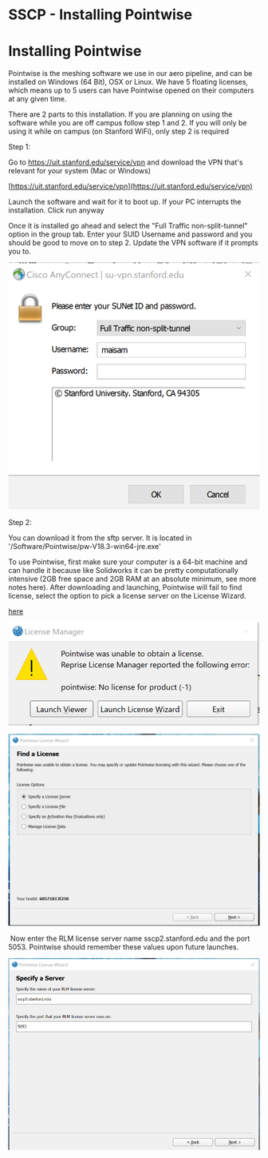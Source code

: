 # SSCP - Installing Pointwise

# Installing Pointwise

Pointwise is the meshing software we use in our aero pipeline, and can be installed on Windows (64 Bit), OSX or Linux. We have 5 floating licenses, which means up to 5 users can have Pointwise opened on their computers at any given time.

There are 2 parts to this installation. If you are planning on using the software while you are off campus follow step 1 and 2. If you will only be using it while on campus (on Stanford WiFi), only step 2 is required

Step 1:

Go to https://uit.stanford.edu/service/vpn and download the VPN that's relevant for your system (Mac or Windows)

[https://uit.stanford.edu/service/vpn](https://uit.stanford.edu/service/vpn)

Launch the software and wait for it to boot up. If your PC interrupts the installation. Click run anyway

Once it is installed go ahead and select the "Full Traffic non-split-tunnel" option in the group tab. Enter your SUID Username and password and you should be good to move on to step 2. Update the VPN software if it prompts you to.

![](../../../assets/image_df8e56b2ec.png)

Step 2:

You can download it from the sftp server. It is located in '/Software/Pointwise/pw-V18.3-win64-jre.exe' 

To use Pointwise, first make sure your computer is a 64-bit machine and can handle it because like Solidworks it can be pretty computationally intensive (2GB free space and 2GB RAM at an absolute minimum, see more notes here). After downloading and launching, Pointwise will fail to find license, select the option to pick a license server on the License Wizard.

[ here](http://www.pointwise.com/support/release-notes-V18R2.html)

![](../../../assets/image_1df6b38b4c.png)

![](../../../assets/image_0895bada73.png)

 Now enter the RLM license server name sscp2.stanford.edu and the port 5053. Pointwise should remember these values upon future launches.

![](../../../assets/image_e88d581ee3.png)

